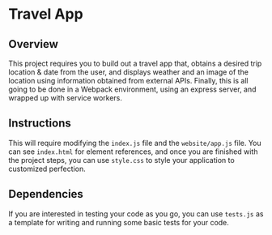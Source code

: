 # Travel App

## Overview
 
This project requires you to build out a travel app that, obtains a desired trip location & date from the user,
and displays weather and an image of the location using information obtained from external APIs.
Finally, this is all going to be done in a Webpack environment, using an express server, 
and wrapped up with service workers.

## Instructions
This will require modifying the `index.js` file and the `website/app.js` file. You can see `index.html` for element references, and once you are finished with the project steps, you can use `style.css` to style your application to customized perfection.

## Dependencies
If you are interested in testing your code as you go, you can use `tests.js` as a template for writing and running some basic tests for your code.
